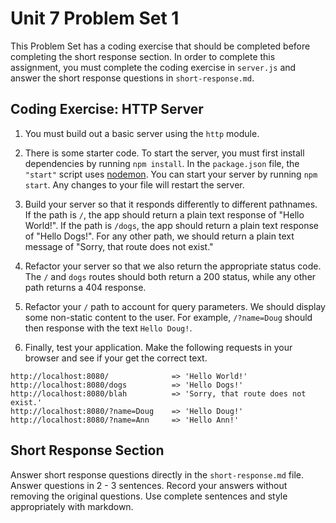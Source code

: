 # Unit 7 Problem Set 1

This Problem Set has a coding exercise that should be completed before completing the short response section. In order to complete this assignment, you must complete the coding exercise in `server.js` and answer the short response questions in `short-response.md`. 

## Coding Exercise: HTTP Server
1. You must build out a basic server using the `http` module. 

2. There is some starter code. To start the server, you must first install dependencies by running `npm install`. In the `package.json` file, the `"start"` script uses [nodemon](https://nodemon.io/). You can start your server by running `npm start`. Any changes to your file will restart the server. 

3. Build your server so that it responds differently to different pathnames. If the path is `/`, the app should return a plain text response of "Hello World!". If the path is `/dogs`, the app should return a plain text response of "Hello Dogs!". For any other path, we should return a plain text message of "Sorry, that route does not exist."

4. Refactor your server so that we also return the appropriate status code. The `/` and `dogs` routes should both return a 200 status, while any other path returns a 404 response.

5. Refactor your `/` path to account for query parameters. We should display some non-static content to the user. For example, `/?name=Doug` should then response with the text `Hello Doug!`.

6. Finally, test your application. Make the following requests in your browser and see if your get the correct text. 

```
http://localhost:8080/              => 'Hello World!'
http://localhost:8080/dogs          => 'Hello Dogs!'
http://localhost:8080/blah          => 'Sorry, that route does not exist.'
http://localhost:8080/?name=Doug    => 'Hello Doug!'
http://localhost:8080/?name=Ann     => 'Hello Ann!'
```


## Short Response Section

Answer short response questions directly in the `short-response.md` file. Answer questions in 2 - 3 sentences. Record your answers without removing the original questions. Use complete sentences and style appropriately with markdown.

